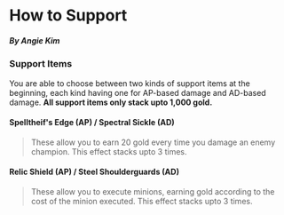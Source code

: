 # How to Support

##### By Angie Kim

### Support Items
You are able to choose between two kinds of support items at the beginning, each kind having one for AP-based damage and AD-based damage. **All support items only stack upto 1,000 gold.**

#### Spelltheif's Edge (AP) / Spectral Sickle (AD)
> These allow you to earn 20 gold every time you damage an enemy champion. This effect stacks upto 3 times.

#### Relic Shield (AP) / Steel Shoulderguards (AD)
> These allow you to execute minions, earning gold according to the cost of the minion executed. This effect stacks upto 3 times.
